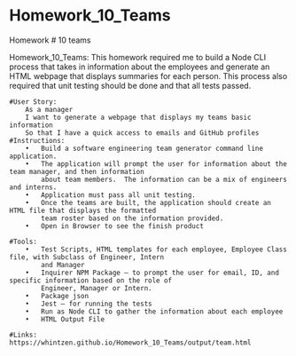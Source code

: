 # Homework_10_Teams
Homework # 10 teams

Homework_10_Teams:
This homework required me to build a Node CLI process that takes in information about the employees and generate an HTML webpage that displays summaries for each person.   This process also required that unit testing should be done and that all tests passed.

    #User Story:
        As a manager
        I want to generate a webpage that displays my teams basic information
        So that I have a quick access to emails and GitHub profiles 
    #Instructions:
        •	Build a software engineering team generator command line application.
        •	The application will prompt the user for information about the team manager, and then information
            about team members.  The information can be a mix of engineers and interns.
        •	Application must pass all unit testing.
        •	Once the teams are built, the application should create an HTML file that displays the formatted        
            team roster based on the information provided.  
        •	Open in Browser to see the finish product
 
    #Tools:
        •	Test Scripts, HTML templates for each employee, Employee Class file, with Subclass of Engineer, Intern  
            and Manager
        •	Inquirer NPM Package – to prompt the user for email, ID, and specific information based on the role of 
            Engineer, Manager or Intern.
        •	Package json
        •	Jest – for running the tests
        •	Run as Node CLI to gather the information about each employee
        •	HTML Output File

    #Links:
    https://whintzen.github.io/Homework_10_Teams/output/team.html
    

